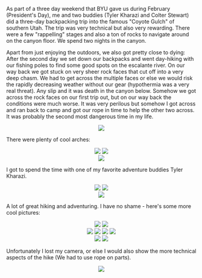 As part of a three day weekend that BYU gave us during February (President's Day), me and two buddies (Tyler Kharazi and Colter Stewart) did a three-day backpacking trip into the famous "Coyote Gulch" of southern Utah. The trip was very technical but also very rewarding. There were a few "rappelling" stages and also a ton of rocks to navigate around on the canyon floor. We spend two nights in the canyon.  

Apart from just enjoying the outdoors, we also got pretty close to dying: After the second day we set down our backpacks and went day-hiking with our fishing poles to find some good spots on the escalante river. On our way back we got stuck on very sheer rock faces that cut off into a very deep chasm. We had to get across the multiple faces or else we would risk the rapidly decreasing weather without our gear (hypothermia was a very real threat). Any slip and it was death in the canyon below. Somehow we got across the rock faces on our first trip out, but on our way back the conditions were much worse. It was very perilous but somehow I got across and ran back to camp and got our rope in time to help the other two across. It was probably the second most dangerous time in my life.

<center> <img src="require('assets/images/posts/coyote_gulch/coyote_gulch_waterfall_1.jpg')" style="max-width: 650;" /> </center>

There were plenty of cool arches:

<center> <img src="require('assets/images/posts/coyote_gulch/coyote_gulch_arch_2.jpg')" style="max-width: 400;"  /> <img src="require('assets/images/posts/coyote_gulch/coyote_gulch_arch_3.jpg')" style="max-width: 400;"  /> </center>

<center> <img src="require('assets/images/posts/coyote_gulch/coyote_gulch_arch_1.jpg')" style="max-width: 400;"  /> </center>

I got to spend the time with one of my favorite adventure buddies Tyler Kharazi.

<center> <img src="require('assets/images/posts/coyote_gulch/coyote_gulch_buddies_1.jpg')" style="max-width: 400;"  /> <img src="require('assets/images/posts/coyote_gulch/coyote_gulch_buddies_2.jpg')" style="max-width: 400;"  /> </center>

<center> <img src="require('assets/images/posts/coyote_gulch/coyote_gulch_waterfall_3.jpg')" style="max-width: 650;" /> </center>

A lot of great hiking and adventuring. I have no shame - here's some more cool pictures:

<center> <img src="require('assets/images/posts/coyote_gulch/coyote_gulch_hiking_2.jpg')" style="max-width: 400;"  /> <img src="require('assets/images/posts/coyote_gulch/coyote_gulch_stream_1.jpg')" style="max-width: 400;"  /> </center>

<center><img src="require('assets/images/posts/coyote_gulch/coyote_gulch_hiking_1.jpg')" style="max-width: 400;"  /> <img src="require('assets/images/posts/coyote_gulch/coyote_gulch_stream_2.jpg')" style="max-width: 400;"  /> <img src="require('assets/images/posts/coyote_gulch/coyote_gulch_repel_1.jpg')" style="max-width: 400;"  /> <img src="require('assets/images/posts/coyote_gulch/coyote_gulch_shadow.jpg')" style="max-width: 400;"  /> </center>

<center> <img src="require('assets/images/posts/coyote_gulch/coyote_gulch_stream_3.jpg')" style="max-width: 400;"  /> <img src="require('assets/images/posts/coyote_gulch/coyote_gulch_stream_4.jpg')" style="max-width: 400;"  /> </center>

Unfortunately I lost my camera, or else I would also show the more technical aspects of the hike (We had to use rope on parts).

<center> <img src="require('assets/images/posts/coyote_gulch/coyote_gulch_waterfall_2.jpeg')" style="max-width: 650;" /> </center>
